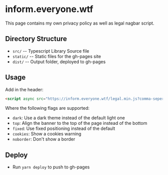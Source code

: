 # inform.everyone.wtf

This page contains my own privacy policy as well as legal nagbar script. 

## Directory Structure

- `src/` -- Typescript Library Source file
- `static/` -- Static files for the gh-pages site
- `dist/` -- Output folder, deployed to gh-pages

## Usage

Add in the header:
```html
<script async src="https://inform.everyone.wtf/legal.min.js?comma-seperated-flags"></script>
```

Where the following flags are supported:

- `dark`: Use a dark theme instead of the default light one
- `top`: Align the banner to the top of the page instead of the bottom
- `fixed`: Use fixed positioning instead of the default
- `cookies`: Show a cookies warning
- `noborder`: Don't show a border

## Deploy

- Run `yarn deploy` to push to gh-pages
